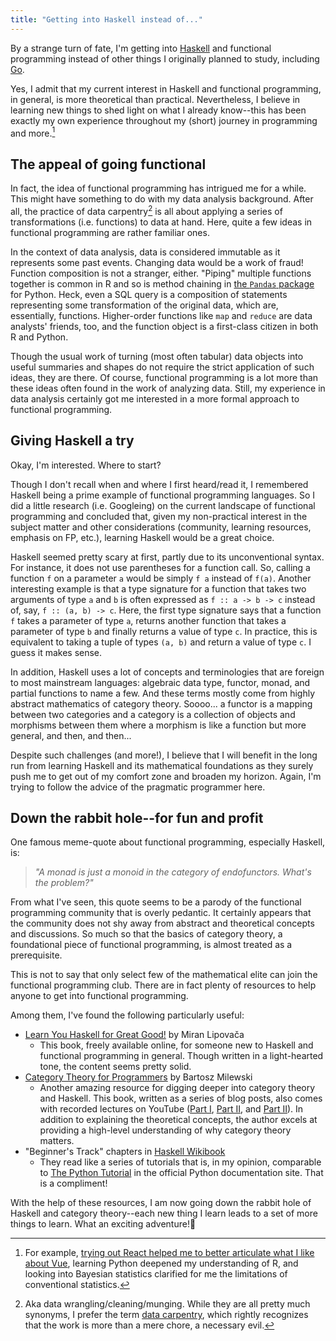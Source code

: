 ```yaml
---
title: "Getting into Haskell instead of..."
---
```


By a strange turn of fate, I'm getting into [Haskell](https://www.haskell.org/) and functional programming instead of other things I originally planned to study, including [Go](https://golang.org/).

Yes, I admit that my current interest in Haskell and functional programming, in general, is more theoretical than practical. Nevertheless, I believe in learning new things to shed light on what I already know--this has been exactly my own experience throughout my (short) journey in programming and more.[^1]

[^1]: For example, [trying out React helped me to better articulate what I like about Vue](../the-first-look-into-react-from-my-point-of-vue), learning Python deepened my understanding of R, and looking into Bayesian statistics clarified for me the limitations of conventional statistics.

## The appeal of going functional

In fact, the idea of functional programming has intrigued me for a while. This might have something to do with my data analysis background. After all, the practice of data carpentry[^2] is all about applying a series of transformations (i.e. functions) to data at hand. Here, quite a few ideas in functional programming are rather familiar ones.

[^2]: Aka data wrangling/cleaning/munging. While they are all pretty much synonyms, I prefer the term [data carpentry](https://blogs.lse.ac.uk/impactofsocialsciences/2014/09/01/data-carpentry-skilled-craft-data-science/), which rightly recognizes that the work is more than a mere chore, a necessary evil.

In the context of data analysis, data is considered immutable as it represents some past events. Changing data would be a work of fraud! Function composition is not a stranger, either. "Piping" multiple functions together is common in R and so is method chaining in [the `Pandas` package](https://pandas.pydata.org) for Python. Heck, even a SQL query is a composition of statements representing some transformation of the original data, which are, essentially, functions. Higher-order functions like `map` and `reduce` are data analysts' friends, too, and the function object is a first-class citizen in both R and Python.

Though the usual work of turning (most often tabular) data objects into useful summaries and shapes do not require the strict application of such ideas, they are there. Of course, functional programming is a lot more than these ideas often found in the work of analyzing data. Still, my experience in data analysis certainly got me interested in a more formal approach to functional programming.

## Giving Haskell a try

Okay, I'm interested. Where to start?

Though I don't recall when and where I first heard/read it, I remembered Haskell being a prime example of functional programming languages. So I did a little research (i.e. Googleing) on the current landscape of functional programming and concluded that, given my non-practical interest in the subject matter and other considerations (community, learning resources, emphasis on FP, etc.), learning Haskell would be a great choice.

Haskell seemed pretty scary at first, partly due to its unconventional syntax. For instance, it does not use parentheses for a function call. So, calling a function `f` on a parameter `a` would be simply `f a` instead of `f(a)`. Another interesting example is that a type signature for a function that takes two arguments of type `a` and `b` is often expressed as `f :: a -> b -> c` instead of, say, `f :: (a, b) -> c`. Here, the first type signature says that a function `f` takes a parameter of type `a`, returns another function that takes a parameter of type `b` and finally returns a value of type `c`. In practice, this is equivalent to taking a tuple of types `(a, b)` and return a value of type `c`. I guess it makes sense.

In addition, Haskell uses a lot of concepts and terminologies that are foreign to most mainstream languages: algebraic data type, functor, monad, and partial functions to name a few. And these terms mostly come from highly abstract mathematics of category theory. Soooo... a functor is a mapping between two categories and a category is a collection of objects and morphisms between them where a morphism is like a function but more general, and then, and then...

Despite such challenges (and more!), I believe that I will benefit in the long run from learning Haskell and its mathematical foundations as they surely push me to get out of my comfort zone and broaden my horizon. Again, I'm trying to follow the advice of the pragmatic programmer here.

## Down the rabbit hole--for fun and profit

One famous meme-quote about functional programming, especially Haskell, is:

> _"A monad is just a monoid in the category of endofunctors. What's the problem?"_

From what I've seen, this quote seems to be a parody of the functional programming community that is overly pedantic. It certainly appears that the community does not shy away from abstract and theoretical concepts and discussions. So much so that the basics of category theory, a foundational piece of functional programming, is almost treated as a prerequisite.

This is not to say that only select few of the mathematical elite can join the functional programming club. There are in fact plenty of resources to help anyone to get into functional programming.

Among them, I've found the following particularly useful:

- [Learn You Haskell for Great Good!](http://learnyouahaskell.com/chapters) by Miran Lipovača
  - This book, freely available online, for someone new to Haskell and functional programming in general. Though written in a light-hearted tone, the content seems pretty solid.
- [Category Theory for Programmers](https://bartoszmilewski.com/2014/10/28/category-theory-for-programmers-the-preface/) by Bartosz Milewski
  - Another amazing resource for digging deeper into category theory and Haskell. This book, written as a series of blog posts, also comes with recorded lectures on YouTube ([Part I](https://www.youtube.com/playlist?list=PLbgaMIhjbmEnaH_LTkxLI7FMa2HsnawM_), [Part II](https://www.youtube.com/playlist?list=PLbgaMIhjbmElia1eCEZNvsVscFef9m0dm), and [Part II](https://www.youtube.com/playlist?list=PLbgaMIhjbmEn64WVX4B08B4h2rOtueWIL)). In addition to explaining the theoretical concepts, the author excels at providing a high-level understanding of why category theory matters.
- "Beginner's Track" chapters in [Haskell Wikibook](https://en.wikibooks.org/wiki/Haskell)
  - They read like a series of tutorials that is, in my opinion, comparable to [The Python Tutorial](https://docs.python.org/3/tutorial/) in the official Python documentation site. That is a compliment!

With the help of these resources, I am now going down the rabbit hole of Haskell and category theory--each new thing I learn leads to a set of more things to learn. What an exciting adventure!🤩